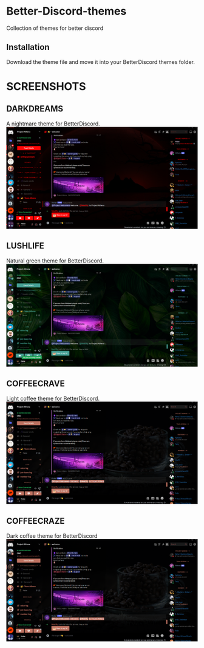 # Better-Discord-themes
Collection of themes for better discord

## Installation
Download the theme file and move it into your BetterDiscord themes folder.



# SCREENSHOTS

## DARKDREAMS
A nightmare theme for BetterDiscord.
![DarkDreams](https://github.com/Wolfhaize/Better-Discord-themes/blob/main/images/ddss3.PNG)

## LUSHLIFE
Natural green theme for BetterDiscord.
![LushLife](https://github.com/Wolfhaize/Better-Discord-themes/blob/main/images/llss1.PNG)

## COFFEECRAVE
Light coffee theme for BetterDiscord.
![CoffeeCrave](https://github.com/Wolfhaize/Better-Discord-themes/blob/main/images/ccss1.PNG)

## COFFEECRAZE
Dark coffee theme for BetterDiscord
![CoffeeCrave](https://github.com/Wolfhaize/Better-Discord-themes/blob/main/images/ccss1.PNG)
